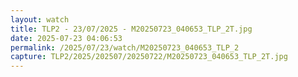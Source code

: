 ```yaml
---
layout: watch
title: TLP2 - 23/07/2025 - M20250723_040653_TLP_2T.jpg
date: 2025-07-23 04:06:53
permalink: /2025/07/23/watch/M20250723_040653_TLP_2
capture: TLP2/2025/202507/20250722/M20250723_040653_TLP_2T.jpg
---
```

